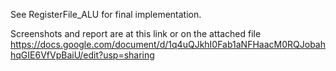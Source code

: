 See RegisterFile_ALU for final implementation.

Screenshots and report are at this link or on the attached file
https://docs.google.com/document/d/1q4uQJkhI0Fab1aNFHaacM0RQJobahhqGIE6VfVpBaiU/edit?usp=sharing
